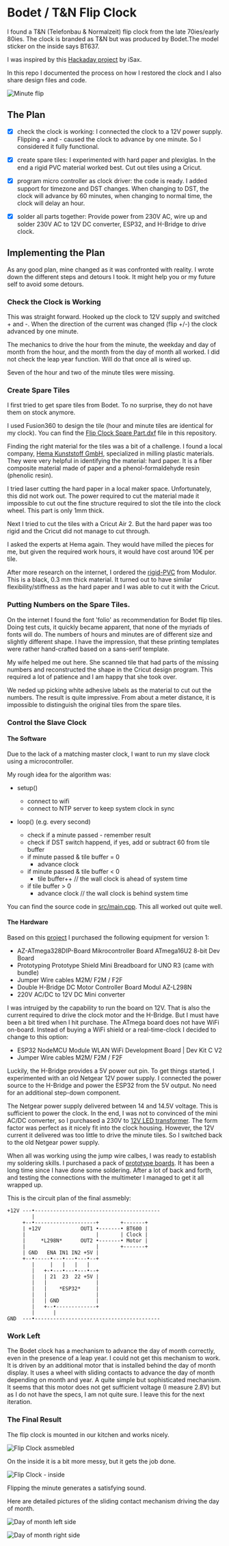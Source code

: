 # Bodet / T&N Flip Clock

I found a T&N (Telefonbau & Normalzeit) flip clock from the late 70ies/early 80ies. The clock is branded as T&N but was produced by Bodet.The model sticker on the inside says BT637.

I was inspired by this [Hackaday project](https://hackaday.io/project/186457-bodet-flip-clock-hacked-back-to-the-present) by iSax.

In this repo I documented the process on how I restored the clock and I also share design files and code.

![Minute flip](https://github.com/jank/Bodet/assets/5099251/fa8b5b44-c8f6-45a2-a900-c80cad40a6cd)

## The Plan

- [x] check the clock is working: I connected the clock to a 12V power supply. Flipping + and - caused the clock to advance by one minute. So I considered it fully functional.

- [x] create spare tiles: I experimented with hard paper and plexiglas. In the end a rigid PVC material worked best. Cut out tiles using a Cricut.

- [x] program micro controller as clock driver: the code is ready. I added support for timezone and DST changes. When changing to DST, the clock will advance by 60 minutes, when changing to normal time, the clock will delay an hour.

- [x] solder all parts together: Provide power from 230V AC, wire up and solder 230V AC to 12V DC converter, ESP32, and H-Bridge to drive clock.

## Implementing the Plan

As any good plan, mine changed as it was confronted with reality. I wrote down the different steps and detours I took. It might help you or my future self to avoid some detours.

### Check the Clock is Working

This was straight forward. Hooked up the clock to 12V supply and switched + and -. When the direction of the current was changed (flip +/-) the clock advanced by one minute.

The mechanics to drive the hour from the minute, the weekday and day of month from the hour, and the month from the day of month all worked. I did not check the leap year function. Will do that once all is wired up.

Seven of the hour and two of the minute tiles were missing.

### Create Spare Tiles

I first tried to get spare tiles from Bodet. To no surprise, they do not have them on stock anymore.

I used Fusion360 to design the tile (hour and minute tiles are identical for my clock). You can find the [Flip Clock Spare Part.dxf](/Spare%20Tiles/Flip%20Clock%20Spare%20Part.dxf) file in this repository.

Finding the right material for the tiles was a bit of a challenge. I found a local company, [Hema Kunststoff GmbH](https://maps.app.goo.gl/DWzyLc1jadHfFmLP6), specialized in milling plastic materials. They were very helpful in identifying the material: hard paper. It is a fiber composite material made of paper and a phenol-formaldehyde resin (phenolic resin).

I tried laser cutting the hard paper in a local maker space. Unfortunately, this did not work out. The power required to cut the material made it impossible to cut out the fine structure required to slot the tile into the clock wheel. This part is only 1mm thick. 

Next I tried to cut the tiles with a Cricut Air 2. But the hard paper was too rigid and the Cricut did not manage to cut through.

I asked the experts at Hema again. They would have milled the pieces for me, but given the required work hours, it would have cost around 10€ per tile.

After more research on the internet, I ordered the [rigid-PVC](https://www.modulor.de/en/rigid-pvc-opaque-coloured.html) from Modulor. This is a black, 0.3 mm thick material. It turned out to have similar flexibility/stiffness as the hard paper and I was able to cut it with the Cricut.

### Putting Numbers on the Spare Tiles.

On the internet I found the font 'folio' as recommendation for Bodet flip tiles. Doing test cuts, it quickly became apparent, that none of the myriads of fonts will do. The numbers of hours and minutes are of different size and slightly different shape. I have the impression, that these printing templates were rather hand-crafted based on a sans-serif template.

My wife helped me out here. She scanned tile that had parts of the missing numbers and reconstructed the shape in the Cricut design program. This required a lot of patience and I am happy that she took over.

We neded up picking white adhesive labels as the material to cut out the numbers. The result is quite impressive. From about a meter distance, it is impossible to distinguish the original tiles from the spare tiles.

### Control the Slave Clock

#### The Software

Due to the lack of a matching master clock, I want to run my slave clock using a microcontroller. 

My rough idea for the algorithm was:

* setup()
  * connect to wifi
  * connect to NTP server to keep system clock in sync


* loop() (e.g. every second)
  * check if a minute passed - remember result
  * check if DST switch happend, if yes, add or subtract 60 from tile buffer
  * if minute passed & tile buffer = 0
    * advance clock
  * if minute passed & tile buffer < 0
    * tile buffer++ // the wall clock is ahead of system time
  * if tile buffer > 0
    * advance clock // the wall clock is behind system time
   
You can find the source code in [src/main.cpp](src/main.cpp). This all worked out quite well.

#### The Hardware

Based on this [project](https://hackaday.io/project/186457-bodet-flip-clock-hacked-back-to-the-present) I purchased the following equipment for version 1:

* AZ-ATmega328DIP-Board Mikrocontroller Board ATmega16U2 8-bit Dev Board
* Prototyping Prototype Shield Mini Breadboard for UNO R3 (came with bundle)
* Jumper Wire cables M2M/ F2M / F2F 
* Double H-Bridge DC Motor Controller Board Modul AZ-L298N
* 220V AC/DC to 12V DC Mini converter

I was intruiged by the capability to run the board on 12V. That is also the current required to drive the clock motor and the H-Bridge. But I must have been a bit tired when I hit purchase. The ATmega board does not have WiFi on-board. Instead of buying a WiFi shield or a real-time-clock I decided to change to this option:

* ESP32 NodeMCU Module WLAN WiFi Development Board | Dev Kit C V2
* Jumper Wire cables M2M/ F2M / F2F

Luckily, the H-Bridge provides a 5V power out pin. To get things started, I experimented with an old Netgear 12V power supply. I connected the power source to the H-Bridge and power the ESP32 from the 5V output. No need for an additional step-down component.

The Netgear power supply delivered between 14 and 14.5V voltage. This is sufficient to power the clock. In the end, I was not to convinced of the mini AC/DC converter, so I purchased a 230V to [12V LED transformer](https://www.amazon.de/dp/B0CN92H7H8?psc=1&ref=ppx_yo2ov_dt_b_product_details). The form factor was perfect as it nicely fit into the clock housing. However, the 12V current it delivered was too little to drive the minute tiles. So I switched back to the old Netgear power supply.

When all was working using the jump wire calbes, I was ready to establish my soldering skills. I purchased a pack of [prototype boards](https://www.amazon.de/dp/B09NDNPF91?psc=1&ref=ppx_yo2ov_dt_b_product_details). It has been a long time since I have done some soldering. After a lot of back and forth, and testing the connections with the multimeter I managed to get it all wrapped up.

This is the circuit plan of the final assmebly:

```
+12V ---•-----------------------------------------
        |
     +--•--------------------+       +-------+
     | +12V             OUT1 •-------• BT600 |
     |                       |       | Clock |
     |     *L298N*      OUT2 •-------• Motor |
     |                       |       +-------+
     | GND   ENA IN1 IN2 +5V |
     +--•-----•---•---•---•--+
        |     |   |   |   |
        |   +-•---•---•---•--+       
        |   | 21  23  22 +5V |     
        |   |                |
        |   |    *ESP32*     |
        |   |                |
        |   | GND            |
        |   +--•-------------+  
        |      |
GND  ---•-----------------------------------------
```

### Work Left

The Bodet clock has a mechanism to advance the day of month correctly, even in the presence of a leap year. I could not get this mechanism to work. It is driven by an additional motor that is installed behind the day of month display. It uses a wheel with sliding contacts to advance the day of month depending on month and year. A quite simple but sophisticated mechanism. It seems that this motor does not get sufficient voltage (I measure 2.8V) but as I do not have the specs, I am not quite sure. I leave this for the next iteration.

### The Final Result

The flip clock is mounted in our kitchen and works nicely.

![Flip Clock assmebled](pictures/FlipClock%20-%20assembled.jpeg)

On the inside it is a bit more messy, but it gets the job done.

![Flip Clock - inside](pictures/FlipClock%20-%20inside.jpeg)

Flipping the minute generates a satisfying sound.

Here are detailed pictures of the sliding contact mechanism driving the day of month.

![Day of month left side](pictures/FlipClock%20-%20day%20of%20month%20left%20side.jpeg)

![Day of month right side](pictures/FlipClock%20-%20day%20of%20month%20right%20side.jpeg)
